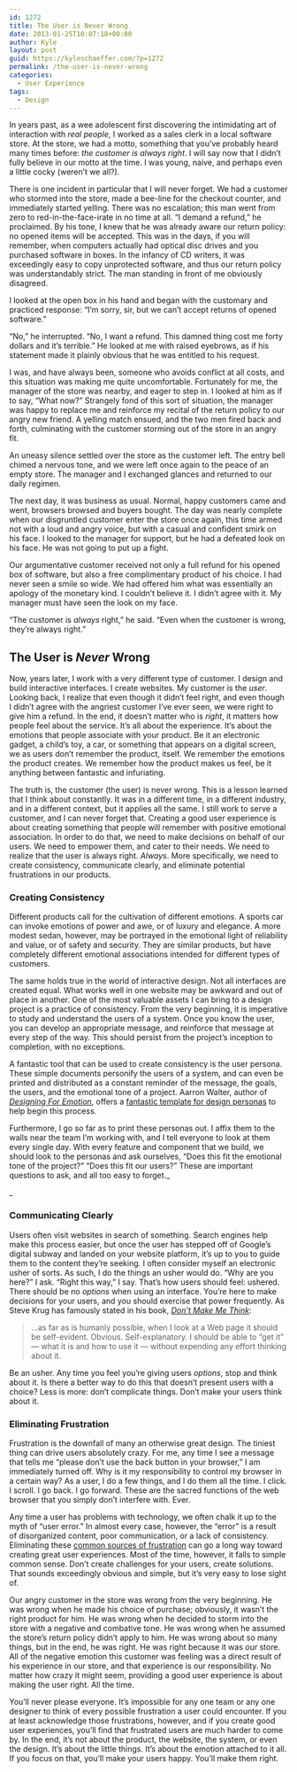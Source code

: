```yaml
---
id: 1272
title: The User is Never Wrong
date: 2013-01-25T10:07:18+00:00
author: Kyle
layout: post
guid: https://kyleschaeffer.com/?p=1272
permalink: /the-user-is-never-wrong
categories:
  - User Experience
tags:
  - Design
---
```

In years past, as a wee adolescent first discovering the intimidating art of interaction with _real people_, I worked as a sales clerk in a local software store. At the store, we had a motto, something that you’ve probably heard many times before: _the customer is always right_. I will say now that I didn’t fully believe in our motto at the time. I was young, naive, and perhaps even a little cocky (weren’t we all?).

There is one incident in particular that I will never forget. We had a customer who stormed into the store, made a bee-line for the checkout counter, and immediately started yelling. There was no escalation; this man went from zero to red-in-the-face-irate in no time at all. “I demand a refund,” he proclaimed. By his tone, I knew that he was already aware our return policy: no opened items will be accepted. This was in the days, if you will remember, when computers actually had optical disc drives and you purchased software in boxes. In the infancy of CD writers, it was exceedingly easy to copy unprotected software, and thus our return policy was understandably strict. The man standing in front of me obviously disagreed.

I looked at the open box in his hand and began with the customary and practiced response: “I’m sorry, sir, but we can’t accept returns of opened software.”

“No,” he interrupted. “No, I want a refund. This damned thing cost me forty dollars and it’s terrible.” He looked at me with raised eyebrows, as if his statement made it plainly obvious that he was entitled to his request.

I was, and have always been, someone who avoids conflict at all costs, and this situation was making me quite uncomfortable. Fortunately for me, the manager of the store was nearby, and eager to step in. I looked at him as if to say, “What now?” Strangely fond of this sort of situation, the manager was happy to replace me and reinforce my recital of the return policy to our angry new friend. A yelling match ensued, and the two men fired back and forth, culminating with the customer storming out of the store in an angry fit.

An uneasy silence settled over the store as the customer left. The entry bell chimed a nervous tone, and we were left once again to the peace of an empty store. The manager and I exchanged glances and returned to our daily regimen.

The next day, it was business as usual. Normal, happy customers came and went, browsers browsed and buyers bought. The day was nearly complete when our disgruntled customer enter the store once again, this time armed not with a loud and angry voice, but with a casual and confident smirk on his face. I looked to the manager for support, but he had a defeated look on his face. He was not going to put up a fight.

Our argumentative customer received not only a full refund for his opened box of software, but also a free complimentary product of his choice. I had never seen a smile so wide. We had offered him what was essentially an apology of the monetary kind. I couldn’t believe it. I didn’t agree with it. My manager must have seen the look on my face.

“The customer is _always_ right,” he said. “Even when the customer is wrong, they’re always right.”

## The User is _Never_ Wrong

Now, years later, I work with a very different type of customer. I design and build interactive interfaces. I create websites. My customer is the _user_. Looking back, I realize that even though it didn’t feel right, and even though I didn’t agree with the angriest customer I’ve ever seen, we were right to give him a refund. In the end, it doesn’t matter who is _right_, it matters how people feel about the service. It’s all about the experience. It’s about the emotions that people associate with your product. Be it an electronic gadget, a child’s toy, a car, or something that appears on a digital screen, we as users don’t remember the product, itself. We remember the emotions the product creates. We remember how the product makes us feel, be it anything between fantastic and infuriating.

The truth is, the customer (the user) is never wrong. This is a lesson learned that I think about constantly. It was in a different time, in a different industry, and in a different context, but it applies all the same. I still work to serve a customer, and I can never forget that. Creating a good user experience is about creating something that people will remember with positive emotional association. In order to do that, we need to make decisions on behalf of our users. We need to empower them, and cater to their needs. We need to realize that the user is always right. _Always_. More specifically, we need to create consistency, communicate clearly, and eliminate potential frustrations in our products.

### Creating Consistency

Different products call for the cultivation of different emotions. A sports car can invoke emotions of power and awe, or of luxury and elegance. A more modest sedan, however, may be portrayed in the emotional light of reliability and value, or of safety and security. They are similar products, but have completely different emotional associations intended for different types of customers.

The same holds true in the world of interactive design. Not all interfaces are created equal. What works well in one website may be awkward and out of place in another. One of the most valuable assets I can bring to a design project is a practice of consistency. From the very beginning, it is imperative to study and understand the users of a system. Once you know the user, you can develop an appropriate message, and reinforce that message at every step of the way. This should persist from the project’s inception to completion, with no exceptions.

A fantastic tool that can be used to create consistency is the user persona. These simple documents personify the users of a system, and can even be printed and distributed as a constant reminder of the message, the goals, the users, and the emotional tone of a project. Aarron Walter, author of _[Designing For Emotion](http://www.abookapart.com/products/designing-for-emotion)_, offers a [fantastic template for design personas](http://aarronwalter.com/design-personas/) to help begin this process.

Furthermore, I go so far as to print these personas out. I affix them to the walls near the team I’m working with, and I tell everyone to look at them every single day. With every feature and component that we build, we should look to the personas and ask ourselves, “Does this fit the emotional tone of the project?” “Does this fit our users?” These are important questions to ask, and all too easy to forget._

_

### Communicating Clearly

Users often visit websites in search of something. Search engines help make this process easier, but once the user has stepped off of Google’s digital subway and landed on your website platform, it’s up to you to guide them to the content they’re seeking. I often consider myself an electronic usher of sorts. As such, I do the things an usher would do. “Why are you here?” I ask. “Right this way,” I say. That’s how users should feel: ushered. There should be no _options_ when using an interface. You’re here to make decisions for your users, and you should exercise that power frequently. As Steve Krug has famously stated in his book, _[Don’t Make Me Think](http://www.sensible.com/dmmt.html)_:

> &hellip;as far as is humanly possible, when I look at a Web page it should be self-evident. Obvious. Self-explanatory. I should be able to “get it” &mdash; what it is and how to use it &mdash; without expending any effort thinking about it.

Be an usher. Any time you feel you’re giving users _options_, stop and think about it. Is there a better way to do this that doesn’t present users with a choice? Less is more: don’t complicate things. Don’t make your users think about it.

### Eliminating Frustration

Frustration is the downfall of many an otherwise great design. The tiniest thing can drive users absolutely crazy. For me, any time I see a message that tells me “please don’t use the back button in your browser,” I am immediately turned off. Why is it my responsibility to control my browser in a certain way? As a user, I do a few things, and I do them all the time. I click. I scroll. I go back. I go forward. These are the sacred functions of the web browser that you simply don’t interfere with. Ever.

Any time a user has problems with technology, we often chalk it up to the myth of “user error.” In almost every case, however, the “error” is a result of disorganized content, poor communication, or a lack of consistency. Eliminating these [common sources of frustration](/10-things-a-website-should-never-ever-do) can go a long way toward creating great user experiences. Most of the time, however, it falls to simple common sense. Don’t create challenges for your users, create solutions. That sounds exceedingly obvious and simple, but it’s very easy to lose sight of.

Our angry customer in the store was wrong from the very beginning. He was wrong when he made his choice of purchase; obviously, it wasn’t the right product for him. He was wrong when he decided to storm into the store with a negative and combative tone. He was wrong when he assumed the store’s return policy didn’t apply to him. He was wrong about so many things, but in the end, he was right. He was right because it was _our_ store. All of the negative emotion this customer was feeling was a direct result of his experience in our store, and that experience is our responsibility. No matter how crazy it might seem, providing a good user experience is about making the user right. All the time.

You’ll never please everyone. It’s impossible for any one team or any one designer to think of every possible frustration a user could encounter. If you at least acknowledge those frustrations, however, and if you create good user experiences, you’ll find that frustrated users are much harder to come by. In the end, it’s not about the product, the website, the system, or even the design. It’s about the little things. It’s about the emotion attached to it all. If you focus on that, you’ll make your users happy. You’ll make them right.
